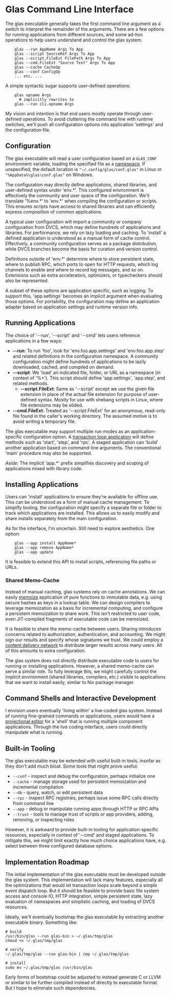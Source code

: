 # Glas Command Line Interface

The glas executable generally takes the first command line argument as a switch to interpret the remainder of the arguments. There are a few options for running applications from different sources, and some ad-hoc operations to help users understand and control the glas system. 

        glas --run AppName Args To App
        glas --script SourceRef Args To App
        glas --script.FileExt FilePath Args To App
        glas --cmd.FileExt "Source Text" Args To App 
        glas --cache CacheOp
        glas --conf ConfigOp
        ... etc. ...

A simple syntactic sugar supports user-defined operations:

        glas opname Args
          # implicitly rewrites to
        glas --run cli.opname Args

My vision and intention is that end users mostly operate through user-defined operations. To avoid cluttering the command line with runtime switches, we'll push all configuration options into application 'settings' and the configuration file.

## Configuration

The glas executable will read a user configuration based on a `GLAS_CONF` environment variable, loading the specified file as a [namespace](GlasNamespaces.md). If unspecified, the default location is `"~/.config/glas/conf.glas"` in Linux or `"%AppData%\glas\conf.glas"` on Windows.

The configuration may directly define applications, shared libraries, and user-defined syntax under 'env.\*'. This configured environment is effectively the community and user space of the configuration. We'll translate '%env.\*' to 'env.\*' when compiling the configuration or scripts. This ensures scripts have access to shared libraries and can efficiently express composition of common applications.

A typical user configuration will import a community or company configuration from DVCS, which may define hundreds of applications and libraries. For performance, we rely on lazy loading and caching. To 'install' a defined application is understood as a manual form of cache control. Effectively, a community configuration serves as a package distribution, while DVCS branches become the basis for curation and version control.

Definitions outside of 'env.\*' determine where to store persistent state, where to publish RPC, which ports to open for HTTP requests, which log channels to enable and where to record log messages, and so on. Extensions such as extra accelerators, optimizers, or typecheckers should also be represented. 

A subset of these options are application specific, such as logging. To support this, 'app.settings' becomes an implicit argument when evaluating those options. For portability, the configuration may define an application adapter based on application settings and runtime version info.

## Running Applications

The choice of '--run', '--script' and '--cmd' lets users reference applications in a few ways:

* **--run**: To run 'foo', look for 'env.foo.app.settings' and 'env.foo.app.step' and related definitions in the configuration namespace. A community configuration might define hundreds of applications to be lazily downloaded, cached, and compiled on demand.
* **--script**: We 'load' an indicated file, folder, or URL as a namespace (in context of '%\*'). This script should define 'app.settings', 'app.step', and related methods.
  * **--script.FileExt**: Same as '--script' except we use the given file extension in place of the actual file extension for purpose of user-defined syntax. Mostly for use with shebang scripts in Linux, where file extensions may be elided.
* **--cmd.FileExt**: Treated as '--script.FileExt' for an anonymous, read-only file found in the caller's working directory. The assumed motive is to avoid writing a temporary file.

The glas executable may support multiple run modes as an application-specific configuration option. A [transaction loop application](GlasApps.md) will define methods such as 'start', 'step', and 'rpc'. A staged application can 'build' another application based on command-line arguments. The conventional 'main' procedure may also be supported.

*Aside:* The implicit 'app.\*' prefix simplifies discovery and scoping of applications mixed with library code.

## Installing Applications

Users can 'install' applications to ensure they're available for offline use. This can be understood as a form of manual cache management. To simplify tooling, the configuration might specify a separate file or folder to track which applications are installed. This allows us to easily modify and share installs separately from the main configuration. 

As for the interface, I'm uncertain. Still need to explore aesthetics. One option:

        glas --app install AppName*
        glas --app remove AppName*
        glas --app update

It is feasible to extend this API to install scripts, referencing file paths or URLs.

### Shared Memo-Cache

Instead of manual caching, glas systems rely on cache annotations. We can easily [memoize](https://en.wikipedia.org/wiki/Memoization) application of pure functions to immutable data, e.g. using secure hashes as keys in a lookup table. We can design compilers to leverage memoization as a basis for incremental computing, and configure a persistent memoization to share work. This isn't restricted to user code, even JIT-compiled fragments of executable code can be memoized. 

It is feasible to share the memo-cache between users. Sharing introduces concerns related to authorization, authentication, and accounting. We might sign our results and specify whose signatures we trust. We could employ a [content delivery network](https://en.wikipedia.org/wiki/Content_delivery_network) to distribute larger results across many users. All of this amounts to extra configuration.

The glas system does not directly distribute executable code to users for running or installing applications. However, a shared memo-cache can serve a similar role. To fully leverage this, we might carefully control the implicit environment (shared libraries, compilers, etc.) visible to applications that we want to install easily, similar to Nix package manager.

## Command Shells and Interactive Development

I envision users eventually 'living within' a live-coded glas system. Instead of running fine-grained commands or applications, users would have a [projectional editor](GlasNotebooks.md) for a 'shell' that is running multiple component applications. Through the live coding interface, users could directly manipulate what is running.

## Built-in Tooling

The glas executable may be extended with useful built-in tools, insofar as they don't add much bloat. Some tools that might prove useful:

* `--conf` - inspect and debug the configuration, perhaps initialize one
* `--cache` - manage storage used for persistent memoization and incremental compilation
* `--db` - query, watch, or edit persistent data
* `--rpc` - inspect RPC registries, perhaps issue some RPC calls directly from command line
* `--app` - debug or manipulate running apps through HTTP or RPC APIs
* `--trust` - tools to manage trust of scripts or app providers, adding, removing, or inspecting roles

However, it is awkward to provide built-in tooling for application-specific resources, especially in context of '--cmd' and staged applications. To mitigate this, we might limit exactly how much choice applications have, e.g. select between three configured database options.

## Implementation Roadmap

The initial implementation of the glas executable must be developed outside the glas system. This implementation will lack many features, especially all the optimizations that would let transaction loops scale beyond a simple event dispatch loop. But it should be feasible to provide basic file system access and console IO, HTTP integration, simple persistent state, lazy evaluation of namespaces and simplistic caching, and loading of DVCS resources.

Ideally, we'll eventually bootstrap the glas executable by extracting another executable binary. Something like:

    # build
    /usr/bin/glas --run glas-bin > ~/.glas/tmp/glas
    chmod +x ~/.glas/tmp/glas

    # verify
    ~/.glas/tmp/glas --run glas-bin | cmp ~/.glas/tmp/glas

    # install
    sudo mv ~/.glas/tmp/glas /usr/bin/glas

Early forms of bootstrap could be adjusted to instead generate C or LLVM or similar to be further compiled instead of directly to executable format. But I hope to eliminate such dependencies.
